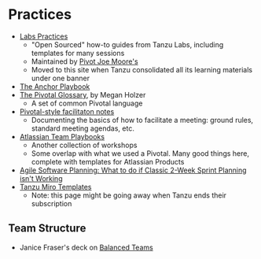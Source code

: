 # Practices

- [Labs Practices](https://labspractices.com/)
    - "Open Sourced" how-to guides from Tanzu Labs, including templates for many sessions
    - Maintained by [Pivot Joe Moore's](mailto:moorejo@vmware.com)
    - Moved to this site when Tanzu consolidated all its learning materials under one banner
- [The Anchor Playbook](https://tanzu.vmware.com/developer/learningpaths/anchor-playbook/)
- [The Pivotal Glossary](https://tanzu.vmware.com/content/blog/the-pivotal-glossary), by Megan Holzer
    - A set of common Pivotal language
- [Pivotal-style facilitaton notes](facilitation-notes.md)
    - Documenting the basics of how to facilitate a meeting: ground rules, standard meeting agendas, etc.
- [Atlassian Team Playbooks](https://www.atlassian.com/team-playbook/plays)
    - Another collection of workshops
    - Some overlap with what we used a Pivotal. Many good things here, complete with templates for Atlassian Products
- [Agile Software Planning: What to do if Classic 2-Week Sprint Planning isn't Working](https://medium.com/@AdamPiel/agile-software-planning-what-to-do-if-classic-2-week-sprint-planning-isnt-working-for-your-team-c482af31a1f8)
- [Tanzu Miro Templates](https://miro.com/miroverse/profile/vmware-pivotal-labs/)
  - Note: this page might be going away when Tanzu ends their subscription

## Team Structure

- Janice Fraser's deck
  on [Balanced Teams](https://www.slideshare.net/clevergirl/2015-balanced-teams-product-management-engineering)
